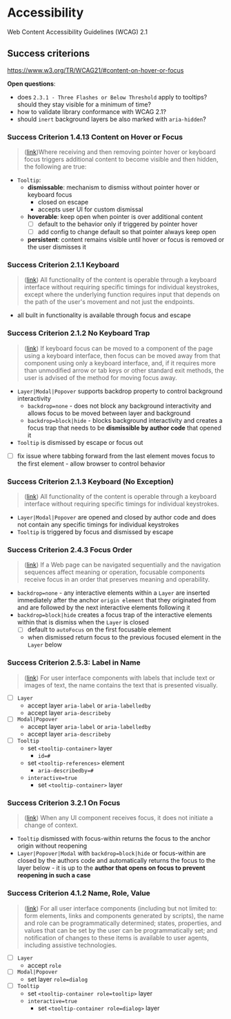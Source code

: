 # Accessibility

Web Content Accessibility Guidelines (WCAG) 2.1

## Success criterions

https://www.w3.org/TR/WCAG21/#content-on-hover-or-focus

**Open questions**:

- does `2.3.1 - Three Flashes or Below Threshold` apply to tooltips? should they stay visible for a minimum of time?
- how to validate library conformance with WCAG 2.1?
- should `inert` background layers be also marked with `aria-hidden`?

### Success Criterion 1.4.13 Content on Hover or Focus

> ([link](https://www.w3.org/TR/WCAG21/#content-on-hover-or-focus))Where receiving and then removing pointer hover or keyboard focus triggers additional content to become visible and then hidden, the following are true: 

- `Tooltip`:
    - **dismissable**: mechanism to dismiss without pointer hover or keyboard focus
        - closed on escape
        - accepts user UI for custom dismissal
    - **hoverable**: keep open when pointer is over additional content
        - [ ] default to the behavior only if triggered by pointer hover
        - [ ] add config to change default so that pointer always keep open
    - **persistent**: content remains visible until hover or focus is removed or the user dismisses it

### Success Criterion 2.1.1 Keyboard

> ([link](https://www.w3.org/TR/WCAG21/#keyboard)) All functionality of the content is operable through a keyboard interface without requiring specific timings for individual keystrokes, except where the underlying function requires input that depends on the path of the user's movement and not just the endpoints.

- all built in functionality is available through focus and escape

### Success Criterion 2.1.2 No Keyboard Trap

> ([link](https://www.w3.org/TR/WCAG21/#no-keyboard-trap)) If keyboard focus can be moved to a component of the page using a keyboard interface, then focus can be moved away from that component using only a keyboard interface, and, if it requires more than unmodified arrow or tab keys or other standard exit methods, the user is advised of the method for moving focus away. 

- `Layer|Modal|Popover` supports backdrop property to control background interactivity
    - `backdrop=none` - does not block any background interactivity and allows focus to be moved between layer and background
    - `backdrop=block|hide` - blocks background interactivity and creates a focus trap that needs to be **dismissible by author code** that opened it
- `Tooltip` is dismissed by escape or focus out
- [ ] fix issue where tabbing forward from the last element moves focus to the first element - allow browser to control behavior

### Success Criterion 2.1.3 Keyboard (No Exception)

> ([link](https://www.w3.org/TR/WCAG21/#keyboard-no-exception)) All functionality of the content is operable through a keyboard interface without requiring specific timings for individual keystrokes.

- `Layer|Modal|Popover` are opened and closed by author code and does not contain any specific timings for individual keystrokes
- `Tooltip` is triggered by focus and dismissed by escape

### Success Criterion 2.4.3 Focus Order

> ([link](https://www.w3.org/TR/WCAG21/#focus-order)) If a Web page can be navigated sequentially and the navigation sequences affect meaning or operation, focusable components receive focus in an order that preserves meaning and operability. 

- `backdrop=none` - any interactive elements within a `Layer` are inserted immediately after the anchor `origin element` that they originated from and are followed by the next interactive elements following it
- `backdrop=block|hide` creates a focus trap of the interactive elements within that is dismiss when the `Layer` is closed
    - [ ] default to `autoFocus` on the first focusable element
    - when dismissed return focus to the previous focused element in the `Layer` below

### Success Criterion 2.5.3: Label in Name

> ([link](https://www.w3.org/WAI/WCAG21/Understanding/label-in-name.html)) For user interface components with labels that include text or images of text, the name contains the text that is presented visually.

- [ ] `Layer`
    - accept layer `aria-label` or `aria-labelledby`
    - accept layer `aria-describeby`
- [ ] `Modal|Popover`
    - accept layer `aria-label` or `aria-labelledby`
    - accept layer `aria-describeby`
- [ ] `Tooltip`
    - set `<tooltip-container>` layer
        - `id=#`
    - set `<tooltip-references>` element
        - `aria-describedby=#`
    - `interactive=true`
        - set `<tooltip-container>` layer

### Success Criterion 3.2.1 On Focus

> ([link](https://www.w3.org/TR/WCAG21/#on-focus)) When any UI component receives focus, it does not initiate a change of context.

- `Tooltip` dismissed with focus-within returns the focus to the anchor origin without reopening
- `Layer|Popover|Modal` with `backdrop=block|hide` or focus-within are closed by the authors code and automatically returns the focus to the layer below - it is up to the **author that opens on focus to prevent reopening in such a case**

### Success Criterion 4.1.2 Name, Role, Value

> ([link](https://www.w3.org/TR/WCAG22/#name-role-value)) For all user interface components (including but not limited to: form elements, links and components generated by scripts), the name and role can be programmatically determined; states, properties, and values that can be set by the user can be programmatically set; and notification of changes to these items is available to user agents, including assistive technologies.

- [ ] `Layer`
    - accept `role`
- [ ] `Modal|Popover`
    - set layer `role=dialog`
- [ ] `Tooltip`
    - set `<tooltip-container role=tooltip>` layer
    - `interactive=true`
        - set `<tooltip-container role=dialog>` layer
